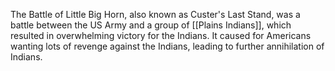 The Battle of Little Big Horn, also known as Custer's Last Stand, was a battle between the US Army and a group of [[Plains Indians]], which resulted in overwhelming victory for the Indians. It caused for Americans wanting lots of revenge against the Indians, leading to further annihilation of Indians.